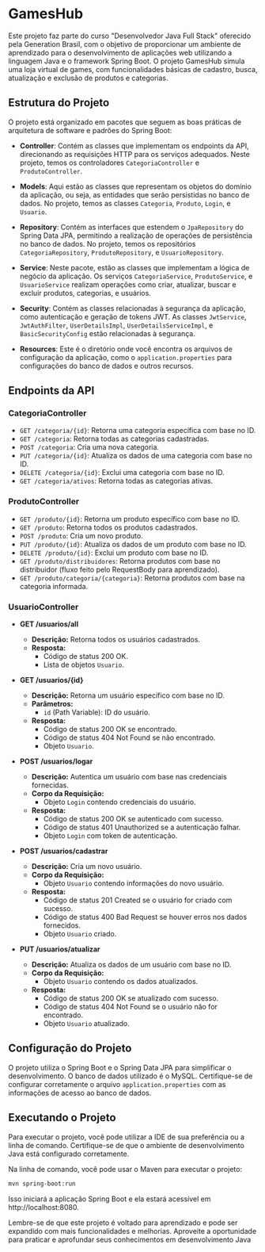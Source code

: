# GamesHub

Este projeto faz parte do curso "Desenvolvedor Java Full Stack" oferecido pela Generation Brasil, com o objetivo de proporcionar um ambiente de aprendizado para o desenvolvimento de aplicações web utilizando a linguagem Java e o framework Spring Boot. O projeto GamesHub simula uma loja virtual de games, com funcionalidades básicas de cadastro, busca, atualização e exclusão de produtos e categorias.

## Estrutura do Projeto

O projeto está organizado em pacotes que seguem as boas práticas de arquitetura de software e padrões do Spring Boot:

- **Controller**: Contém as classes que implementam os endpoints da API, direcionando as requisições HTTP para os serviços adequados. Neste projeto, temos os controladores `CategoriaController` e `ProdutoController`.

- **Models**: Aqui estão as classes que representam os objetos do domínio da aplicação, ou seja, as entidades que serão persistidas no banco de dados. No projeto, temos as classes `Categoria`, `Produto`, `Login`, e `Usuario`.

- **Repository**: Contém as interfaces que estendem o `JpaRepository` do Spring Data JPA, permitindo a realização de operações de persistência no banco de dados. No projeto, temos os repositórios `CategoriaRepository`, `ProdutoRepository`, e `UsuarioRepository`.

- **Service**: Neste pacote, estão as classes que implementam a lógica de negócio da aplicação. Os serviços `CategoriaService`, `ProdutoService`, e `UsuarioService` realizam operações como criar, atualizar, buscar e excluir produtos, categorias, e usuários.

- **Security**: Contém as classes relacionadas à segurança da aplicação, como autenticação e geração de tokens JWT. As classes `JwtService`, `JwtAuthFilter`, `UserDetailsImpl`, `UserDetailsServiceImpl`, e `BasicSecurityConfig` estão relacionadas à segurança.

- **Resources**: Este é o diretório onde você encontra os arquivos de configuração da aplicação, como o `application.properties` para configurações do banco de dados e outros recursos.

## Endpoints da API

### CategoriaController

- `GET /categoria/{id}`: Retorna uma categoria específica com base no ID.
- `GET /categoria`: Retorna todas as categorias cadastradas.
- `POST /categoria`: Cria uma nova categoria.
- `PUT /categoria/{id}`: Atualiza os dados de uma categoria com base no ID.
- `DELETE /categoria/{id}`: Exclui uma categoria com base no ID.
- `GET /categoria/ativos`: Retorna todas as categorias ativas.

### ProdutoController

- `GET /produto/{id}`: Retorna um produto específico com base no ID.
- `GET /produto`: Retorna todos os produtos cadastrados.
- `POST /produto`: Cria um novo produto.
- `PUT /produto/{id}`: Atualiza os dados de um produto com base no ID.
- `DELETE /produto/{id}`: Exclui um produto com base no ID.
- `GET /produto/distribuidores`: Retorna produtos com base no distribuidor (fluxo feito pelo RequestBody para aprendizado).
- `GET /produto/categoria/{categoria}`: Retorna produtos com base na categoria informada.

### UsuarioController

- **GET /usuarios/all**
  - **Descrição:** Retorna todos os usuários cadastrados.
  - **Resposta:**
    - Código de status 200 OK.
    - Lista de objetos `Usuario`.

- **GET /usuarios/{id}**
  - **Descrição:** Retorna um usuário específico com base no ID.
  - **Parâmetros:**
    - `id` (Path Variable): ID do usuário.
  - **Resposta:**
    - Código de status 200 OK se encontrado.
    - Código de status 404 Not Found se não encontrado.
    - Objeto `Usuario`.

- **POST /usuarios/logar**
  - **Descrição:** Autentica um usuário com base nas credenciais fornecidas.
  - **Corpo da Requisição:**
    - Objeto `Login` contendo credenciais do usuário.
  - **Resposta:**
    - Código de status 200 OK se autenticado com sucesso.
    - Código de status 401 Unauthorized se a autenticação falhar.
    - Objeto `Login` com token de autenticação.

- **POST /usuarios/cadastrar**
  - **Descrição:** Cria um novo usuário.
  - **Corpo da Requisição:**
    - Objeto `Usuario` contendo informações do novo usuário.
  - **Resposta:**
    - Código de status 201 Created se o usuário for criado com sucesso.
    - Código de status 400 Bad Request se houver erros nos dados fornecidos.
    - Objeto `Usuario` criado.

- **PUT /usuarios/atualizar**
  - **Descrição:** Atualiza os dados de um usuário com base no ID.
  - **Corpo da Requisição:**
    - Objeto `Usuario` contendo os dados atualizados.
  - **Resposta:**
    - Código de status 200 OK se atualizado com sucesso.
    - Código de status 404 Not Found se o usuário não for encontrado.
    - Objeto `Usuario` atualizado.

## Configuração do Projeto

O projeto utiliza o Spring Boot e o Spring Data JPA para simplificar o desenvolvimento. O banco de dados utilizado é o MySQL. Certifique-se de configurar corretamente o arquivo `application.properties` com as informações de acesso ao banco de dados.

## Executando o Projeto

Para executar o projeto, você pode utilizar a IDE de sua preferência ou a linha de comando. Certifique-se de que o ambiente de desenvolvimento Java está configurado corretamente.

Na linha de comando, você pode usar o Maven para executar o projeto:

```bash
mvn spring-boot:run
```
Isso iniciará a aplicação Spring Boot e ela estará acessível em http://localhost:8080.

Lembre-se de que este projeto é voltado para aprendizado e pode ser expandido com mais funcionalidades e melhorias. Aproveite a oportunidade para praticar e aprofundar seus conhecimentos em desenvolvimento Java 
